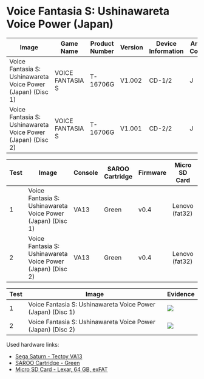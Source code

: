 # Voice Fantasia S: Ushinawareta Voice Power (Japan)

| Image                                                       | Game Name        | Product Number | Version | Device Information | Area Code | Peripheral Code |
| ----------------------------------------------------------- | ---------------- | -------------- | ------- | ------------------ | --------- | --------------- |
| Voice Fantasia S: Ushinawareta Voice Power (Japan) (Disc 1) | VOICE FANTASIA S | T-16706G       | V1.002  | CD-1/2             | J         | J               |
| Voice Fantasia S: Ushinawareta Voice Power (Japan) (Disc 2) | VOICE FANTASIA S | T-16706G       | V1.001  | CD-2/2             | J         | J               |

| Test | Image                                                       | Console | SAROO Cartridge | Firmware | Micro SD Card  | Status             | Time Played |
| ---- | ----------------------------------------------------------- | ------- | --------------- | -------- | -------------- | ------------------ | ----------- |
| 1    | Voice Fantasia S: Ushinawareta Voice Power (Japan) (Disc 1) | VA13    | Green           | v0.4     | Lenovo (fat32) | :heavy_check_mark: | 18 minutes  |
| 2    | Voice Fantasia S: Ushinawareta Voice Power (Japan) (Disc 2) | VA13    | Green           | v0.4     | Lenovo (fat32) | :100:              | 28 minutes  |

| Test | Image                                                       | Evidence                                                                                         |
| ---- | ----------------------------------------------------------- | ------------------------------------------------------------------------------------------------ |
| 1    | Voice Fantasia S: Ushinawareta Voice Power (Japan) (Disc 1) | [![](https://img.youtube.com/vi/9h55vPB_5d8/0.jpg)](https://www.youtube.com/watch?v=9h55vPB_5d8) |
| 2    | Voice Fantasia S: Ushinawareta Voice Power (Japan) (Disc 2) | [![](https://img.youtube.com/vi/0hbNVFIVB5M/0.jpg)](https://www.youtube.com/watch?v=0hbNVFIVB5M) |

Used hardware links:

- [Sega Saturn - Tectoy VA13](../../../../Info/Consoles/VA13/README.md)
- [SAROO Cartridge - Green](../../../../Info/Cartridges/RetroGameParadiseStore/1.32F/README.md)
- [Micro SD Card - Lexar, 64 GB, exFAT](../../../../Info/SdCards/Lexar/64GB/exfat/README.md)
